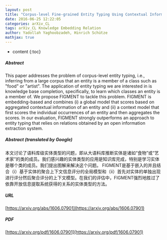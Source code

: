 ```yaml
---
layout: post
title: "Corpus-level Fine-grained Entity Typing Using Contextual Information"
date: 2016-06-25 12:22:05
categories: arXiv_CL
tags: arXiv_CL Knowledge Embedding Relation
author: Yadollah Yaghoobzadeh, Hinrich Schütze
mathjax: true
---
```


* content
{:toc}

##### Abstract
This paper addresses the problem of corpus-level entity typing, i.e., inferring from a large corpus that an entity is a member of a class such as "food" or "artist". The application of entity typing we are interested in is knowledge base completion, specifically, to learn which classes an entity is a member of. We propose FIGMENT to tackle this problem. FIGMENT is embedding-based and combines (i) a global model that scores based on aggregated contextual information of an entity and (ii) a context model that first scores the individual occurrences of an entity and then aggregates the scores. In our evaluation, FIGMENT strongly outperforms an approach to entity typing that relies on relations obtained by an open information extraction system.

##### Abstract (translated by Google)
本文讨论了语料库级实体类型的问题，即从大语料库推断实体是诸如“食物”或“艺术家”的类的成员。我们感兴趣的实体类型的应用是知识库完成，特别是学习实体是哪个类的成员。我们提出图解来解决这个问题。 FIGMENT是基于嵌入的并且结合（i）基于实体的聚合上下文信息评分的全局模型和（ii）首先对实体的单独出现进行评分然后聚合评分的上下文模型。在我们的评估中，FIGMENT强烈地胜过了依靠开放信息提取系统获得的关系的实体类型的方法。

##### URL
[https://arxiv.org/abs/1606.07901](https://arxiv.org/abs/1606.07901)

##### PDF
[https://arxiv.org/pdf/1606.07901](https://arxiv.org/pdf/1606.07901)

